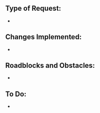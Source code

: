 ## **Type of Request:**

-

## **Changes Implemented:**

-

## **Roadblocks and Obstacles:**

-

## **To Do:**

-
